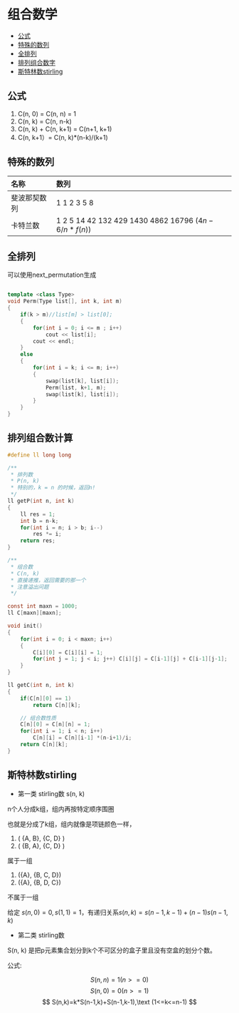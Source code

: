 组合数学
===

- [公式](#公式)
- [特殊的数列](#特殊的数列)
- [全排列](#全排列)
- [排列组合数字](#排列组合数字)
- [斯特林数stirling](#斯特林数stirling)


公式
---

1. C(n, 0) = C(n, n) = 1
2. C(n, k) = C(n, n-k)
3. C(n, k) + C(n, k+1) = C(n+1, k+1)
4. C(n, k+1）= C(n, k)*(n-k)/(k+1)

特殊的数列
---

|名称           |数列                                                   |
|:--------------|:------------------------------------------------------|
|斐波那契数列   |1 1 2 3 5 8                                            |
|卡特兰数       |1 2 5 14 42 132 429 1430 4862 16796 ($4n-6/n*f(n)$)    |

全排列
---

可以使用next_permutation生成

```cpp

template <class Type>
void Perm(Type list[], int k, int m)
{
    if(k > m)//list[m] > list[0];
    {
        for(int i = 0; i <= m ; i++)
            cout << list[i];
        cout << endl;
    }
    else
    {
        for(int i = k; i <= m; i++)
        {
            swap(list[k], list[i]);
            Perm(list, k+1, m);
            swap(list[k], list[i]);
        }
    }
}
```

排列组合数计算
---

```c
#define ll long long 

/**
 * 排列数
 * P(n, k)
 * 特别的，k = n 的时候，返回n!
 */
ll getP(int n, int k)
{
    ll res = 1;
    int b = n-k;
    for(int i = n; i > b; i--)
        res *= i;
    return res;
}

/**
 * 组合数
 * C(n, k)
 * 直接递推，返回需要的那一个
 * 注意溢出问题
 */

const int maxn = 1000;
ll C[maxn][maxn];

void init()
{
    for(int i = 0; i < maxn; i++)
    {
        C[i][0] = C[i][i] = 1;
        for(int j = 1; j < i; j++) C[i][j] = C[i-1][j] + C[i-1][j-1];
    }
}

ll getC(int n, int k)
{
    if(C[n][0] == 1)
        return C[n][k];

    // 组合数性质
    C[n][0] = C[n][n] = 1;
    for(int i = 1; i < n; i++)
        C[n][i] = C[n][i-1] *(n-i+1)/i;
    return C[n][k];
}

```

斯特林数stirling
---

- 第一类 stirling数 s(n, k)

n个人分成k组，组内再按特定顺序围圈

也就是分成了k组，组内就像是项链颜色一样，

1. ( {A, B}, {C, D} )
2. ( {B, A}, {C, D} ) 

属于一组

1. ({A}, {B, C, D})
2. ({A}, {B, D, C})

不属于一组

给定 $s(n,0)=0,s(1,1)=1$，有递归关系$s(n,k)=s(n-1,k-1) + (n-1) s(n-1,k)$



- 第二类 stirling数 

S(n, k) 是把p元素集合划分到k个不可区分的盒子里且没有空盒的划分个数。

公式:

$$ S(n, n) = 1 (n >= 0) $$
$$ S(n, 0) = 0 (n >= 1) $$
$$ S(n,k)=k*S(n-1,k)+S(n-1,k-1),\text (1<=k<=n-1) $$
